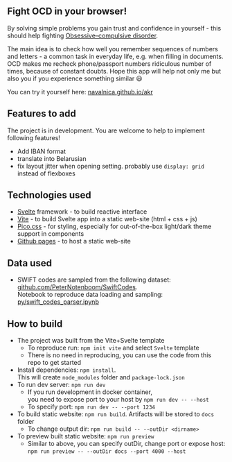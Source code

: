 ## Fight OCD in your browser!

By solving simple problems you gain trust and confidence in yourself - this should help fighting [Obsessive–compulsive disorder](https://en.wikipedia.org/wiki/Obsessive%E2%80%93compulsive_disorder). 

The main idea is to check how well you remember sequences of numbers and letters - a common task in everyday life, e.g. when filling in documents. OCD makes me recheck phone/passport numbers ridiculous number of times, because of constant doubts. Hope this app will help not only me but also you if you experience something similar 😃

You can try it yourself here: [navalnica.github.io/akr](https://navalnica.github.io/akr/)


## Features to add
The project is in development. You are welcome to help to implement following features!

* Add IBAN format
* translate into Belarusian
* fix layout jitter when opening setting. probably use `display: grid` instead of flexboxes

## Technologies used
* [Svelte](https://svelte.dev) framework - to build reactive interface
* [Vite](https://vitejs.dev/) - to build Svelte app into a static web-site (html + css + js)
* [Pico.css](https://picocss.com/) - for styling, especially for out-of-the-box light/dark theme support in components
* [Github pages](https://pages.github.com/) - to host a static web-site

## Data used
* SWIFT codes are sampled from the following dataset: [github.com/PeterNotenboom/SwiftCodes](https://github.com/PeterNotenboom/SwiftCodes).<br>
  Notebook to reproduce data loading and sampling: [py/swift_codes_parser.ipynb](py/swift_codes_parser.ipynb)

## How to build
* The project was built from the Vite+Svelte template
    * To reproduce run: `npm init vite` and select `Svelte` template
    * There is no need in reproducing, you can use the code from this repo to get started
* Install dependencies: `npm install`.<br>
  This will create `node_modules` folder and `package-lock.json`
* To run dev server: `npm run dev`
    * If you run development in docker container,<br>
      you need to expose port to your host by `npm run dev -- --host`
    * To specify port: `npm run dev -- --port 1234`
* To build static website: `npm run build`. Artifacts will be stored to `docs` folder
    * To change output dir: `npm run build -- --outDir <dirname>`
* To preview built static website: `npm run preview`
    * Similar to above, you can specify outDir, change port or expose host:<br>
      `npm run preview -- --outDir docs --port 4000 --host`
